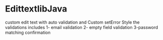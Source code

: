# EdittextlibJava
custom edit text with auto validation and Custom setError Style
the validations includes 
1- email validation 
2- empty field validation
3-password matching confirmation
